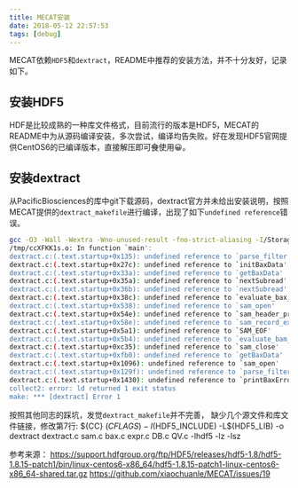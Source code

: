 ```yaml
---
title: MECAT安装
date: 2018-05-12 22:57:53
tags: [debug]
---
```

MECAT依赖`HDF5`和`dextract`，README中推荐的安装方法，并不十分友好，记录如下。
<!-- more -->
## 安装HDF5
HDF是比较成熟的一种库文件格式，目前流行的版本是HDF5，MECAT的README中为从源码编译安装，多次尝试，编译均告失败。好在发现HDF5官网提供CentOS6的已编译版本，直接解压即可~~食~~使用😀。
## 安装dextract
从PacificBiosciences的库中git下载源码，dextract官方并未给出安装说明，按照MECAT提供的`dextract_makefile`进行编译，出现了如下`undefined reference`错误。
```bash
gcc -O3 -Wall -Wextra -Wno-unused-result -fno-strict-aliasing -I/Storage/data002/shurh/software/hdf5/include -L/Storage/data002/shurh/software/hdf5/lib -o dextract dextract.c DB.c QV.c -lhdf5 -lsz
/tmp/ccXFKK1s.o: In function `main':
dextract.c:(.text.startup+0x135): undefined reference to `parse_filter'
dextract.c:(.text.startup+0x27c): undefined reference to `initBaxData'
dextract.c:(.text.startup+0x33a): undefined reference to `getBaxData'
dextract.c:(.text.startup+0x35a): undefined reference to `nextSubread'
dextract.c:(.text.startup+0x36b): undefined reference to `nextSubread'
dextract.c:(.text.startup+0x38c): undefined reference to `evaluate_bax_filter'
dextract.c:(.text.startup+0x538): undefined reference to `sam_open'
dextract.c:(.text.startup+0x54e): undefined reference to `sam_header_process'
dextract.c:(.text.startup+0x58e): undefined reference to `sam_record_extract'
dextract.c:(.text.startup+0x5a1): undefined reference to `SAM_EOF'
dextract.c:(.text.startup+0x5b4): undefined reference to `evaluate_bam_filter'
dextract.c:(.text.startup+0xc35): undefined reference to `sam_close'
dextract.c:(.text.startup+0xfb0): undefined reference to `getBaxData'
dextract.c:(.text.startup+0x1096): undefined reference to `sam_open'
dextract.c:(.text.startup+0x129f): undefined reference to `parse_filter'
dextract.c:(.text.startup+0x1430): undefined reference to `printBaxError'
collect2: error: ld returned 1 exit status
make: *** [dextract] Error 1
```
按照其他同志的踩坑，发觉`dextract_makefile`并不完善， 缺少几个源文件和库文件链接，修改第7行:
    ${CC} $(CFLAGS) -I$(HDF5_INCLUDE) -L$(HDF5_LIB) -o dextract dextract.c sam.c bax.c expr.c DB.c QV.c -lhdf5 -lz -lsz

参考来源：
https://support.hdfgroup.org/ftp/HDF5/releases/hdf5-1.8/hdf5-1.8.15-patch1/bin/linux-centos6-x86_64/hdf5-1.8.15-patch1-linux-centos6-x86_64-shared.tar.gz
https://github.com/xiaochuanle/MECAT/issues/19